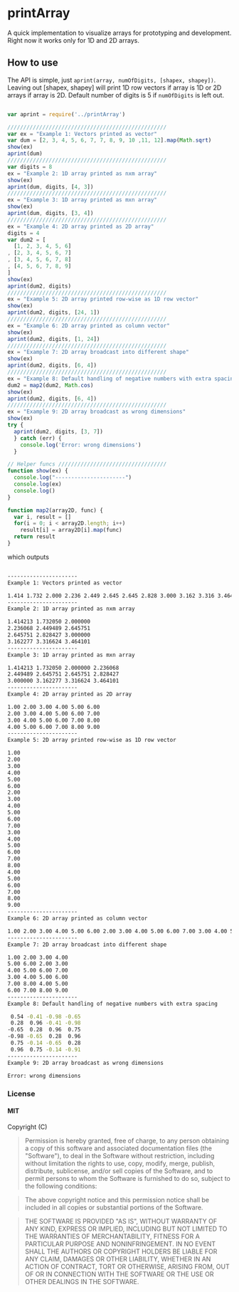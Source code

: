 # printArray

A quick implementation to visualize arrays for prototyping and development. Right now it works only for 1D and 2D arrays.

## How to use

The API is simple, just `aprint(array, numOfDigits, [shapex, shapey])`.
Leaving out [shapex, shapey] will print 1D row vectors if array is 1D or
2D arrays if array is 2D. Default number of digits is 5 if `numOfDigits` is left out.

```javascript

var aprint = require('../printArray')

//////////////////////////////////////////////////
var ex = "Example 1: Vectors printed as vector"
var dum = [2, 3, 4, 5, 6, 7, 7, 8, 9, 10 ,11, 12].map(Math.sqrt)
show(ex)
aprint(dum)
//////////////////////////////////////////////////
var digits = 8
ex = "Example 2: 1D array printed as nxm array"
show(ex)
aprint(dum, digits, [4, 3])
//////////////////////////////////////////////////
ex = "Example 3: 1D array printed as mxn array"
show(ex)
aprint(dum, digits, [3, 4])
//////////////////////////////////////////////////
ex = "Example 4: 2D array printed as 2D array"
digits = 4
var dum2 = [
  [1, 2, 3, 4, 5, 6]
, [2, 3, 4, 5, 6, 7]
, [3, 4, 5, 6, 7, 8]
, [4, 5, 6, 7, 8, 9]
]
show(ex)
aprint(dum2, digits)
//////////////////////////////////////////////////
ex = "Example 5: 2D array printed row-wise as 1D row vector"
show(ex)
aprint(dum2, digits, [24, 1])
//////////////////////////////////////////////////
ex = "Example 6: 2D array printed as column vector"
show(ex)
aprint(dum2, digits, [1, 24])
//////////////////////////////////////////////////
ex = "Example 7: 2D array broadcast into different shape"
show(ex)
aprint(dum2, digits, [6, 4])
//////////////////////////////////////////////////
ex = "Example 8: Default handling of negative numbers with extra spacing"
dum2 = map2(dum2, Math.cos)
show(ex)
aprint(dum2, digits, [6, 4])
//////////////////////////////////////////////////
ex = "Example 9: 2D array broadcast as wrong dimensions"
show(ex)
try {
  aprint(dum2, digits, [3, 7])
  } catch (err) {
    console.log('Error: wrong dimensions')
  }

// Helper funcs //////////////////////////////////
function show(ex) {
  console.log("----------------------")
  console.log(ex)
  console.log()
}

function map2(array2D, func) {
  var i, result = []
  for(i = 0; i < array2D.length; i++)
    result[i] = array2D[i].map(func)
  return result
}

```
which outputs
```bash

----------------------
Example 1: Vectors printed as vector

1.414 1.732 2.000 2.236 2.449 2.645 2.645 2.828 3.000 3.162 3.316 3.464
----------------------
Example 2: 1D array printed as nxm array

1.414213 1.732050 2.000000
2.236068 2.449489 2.645751
2.645751 2.828427 3.000000
3.162277 3.316624 3.464101
----------------------
Example 3: 1D array printed as mxn array

1.414213 1.732050 2.000000 2.236068
2.449489 2.645751 2.645751 2.828427
3.000000 3.162277 3.316624 3.464101
----------------------
Example 4: 2D array printed as 2D array

1.00 2.00 3.00 4.00 5.00 6.00
2.00 3.00 4.00 5.00 6.00 7.00
3.00 4.00 5.00 6.00 7.00 8.00
4.00 5.00 6.00 7.00 8.00 9.00
----------------------
Example 5: 2D array printed row-wise as 1D row vector

1.00
2.00
3.00
4.00
5.00
6.00
2.00
3.00
4.00
5.00
6.00
7.00
3.00
4.00
5.00
6.00
7.00
8.00
4.00
5.00
6.00
7.00
8.00
9.00
----------------------
Example 6: 2D array printed as column vector

1.00 2.00 3.00 4.00 5.00 6.00 2.00 3.00 4.00 5.00 6.00 7.00 3.00 4.00 5.00 6.00 7.00 8.00 4.00 5.00 6.00 7.00 8.00 9.00
----------------------
Example 7: 2D array broadcast into different shape

1.00 2.00 3.00 4.00
5.00 6.00 2.00 3.00
4.00 5.00 6.00 7.00
3.00 4.00 5.00 6.00
7.00 8.00 4.00 5.00
6.00 7.00 8.00 9.00
----------------------
Example 8: Default handling of negative numbers with extra spacing

 0.54 -0.41 -0.98 -0.65
 0.28  0.96 -0.41 -0.98
-0.65  0.28  0.96  0.75
-0.98 -0.65  0.28  0.96
 0.75 -0.14 -0.65  0.28
 0.96  0.75 -0.14 -0.91
----------------------
Example 9: 2D array broadcast as wrong dimensions

Error: wrong dimensions


```

### License
#### MIT
Copyright (C) <year> <copyright holders>

>Permission is hereby granted, free of charge, to any person obtaining a copy of this software and associated documentation files (the "Software"), to deal in the Software without restriction, including without limitation the rights to use, copy, modify, merge, publish, distribute, sublicense, and/or sell copies of the Software, and to permit persons to whom the Software is furnished to do so, subject to the following conditions:

>The above copyright notice and this permission notice shall be included in all copies or substantial portions of the Software.

>THE SOFTWARE IS PROVIDED "AS IS", WITHOUT WARRANTY OF ANY KIND, EXPRESS OR IMPLIED, INCLUDING BUT NOT LIMITED TO THE WARRANTIES OF MERCHANTABILITY, FITNESS FOR A PARTICULAR PURPOSE AND NONINFRINGEMENT. IN NO EVENT SHALL THE AUTHORS OR COPYRIGHT HOLDERS BE LIABLE FOR ANY CLAIM, DAMAGES OR OTHER LIABILITY, WHETHER IN AN ACTION OF CONTRACT, TORT OR OTHERWISE, ARISING FROM, OUT OF OR IN CONNECTION WITH THE SOFTWARE OR THE USE OR OTHER DEALINGS IN THE SOFTWARE.
